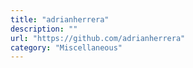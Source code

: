 ```yaml
---
title: "adrianherrera"
description: ""
url: "https://github.com/adrianherrera"
category: "Miscellaneous"
---
```

